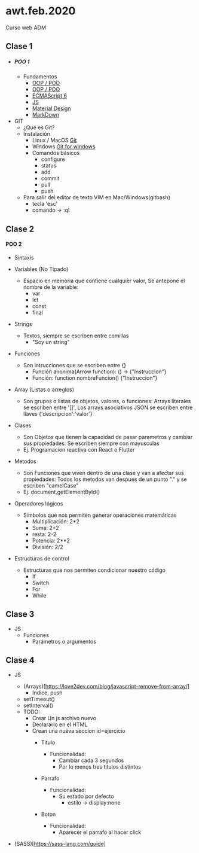 # awt.feb.2020
Curso web ADM

## **Clase 1**
- ##### POO 1
  - Fundamentos
    - [OOP / POO](https://codesolt.com/tutoriales/fundamentos/programacion-orientada-objetos/)
    - [OOP / POO](https://msdn.microsoft.com/es-es/library/bb972232.aspx)
    - [ECMAScript 6](https://www.youtube.com/watch?v=OjMZg9gTLgw)  
    - [JS](https://www.youtube.com/watch?v=k9wTpG8NI4Q)  
    - [Material Design](https://material.io/)  
    - [MarkDown](https://www.markdowntutorial.com/)  
- GIT
  - ¿Qué es Git?
  - Instalación
    - Linux / MacOS [Git](https://www.google.com/url?sa=t&rct=j&q=&esrc=s&source=web&cd=4&cad=rja&uact=8&ved=2ahUKEwjtgsPUycDeAhVFSq0KHS-IBywQFjADegQIBBAB&url=https%3A%2F%2Fgit-scm.com%2Fbook%2Fen%2Fv2%2FGetting-Started-Installing-Git&usg=AOvVaw34_NoLPGdtnUVR92ZCaR9H)
    - Windows [Git for windows](https://gitforwindows.org/)
    - Comandos básicos
      - configure
      - status
      - add
      - commit
      - pull
      - push
  - Para salir del editor de texto VIM en Mac/Windows(gitbash)
    - tecla 'esc'
    - comando -> :q!

## **Clase 2**
#### POO 2
- Sintaxis
 - Variables (No Tipado)
   - Espacio en memoria que contiene cualquier valor, Se antepone el nombre de la variable:
     - var
     - let
     - const
     - final
 - Strings
   - Textos, siempre se escriben entre comillas
     - "Soy un string"     
 - Funciones
   - Son intrucciones que se escriben entre {}
     - Función anonima(Arrow function): () -> {"Instruccion"}
     - Función: function nombreFuncion() {"Instruccion"}

 - Array (Listas o arreglos)
   - Son grupos o listas de objetos, valores, o funciones: Arrays literales se escriben entre '[]', Los arrays asociativos JSON se escriben entre llaves {'descripcion':'valor'}

 - Clases
   - Son Objetos que tienen la capacidad de pasar parametros y cambiar sus propiedades: Se escriben siempre con mayusculas
    - Ej. Programacion reactiva con React o Flutter   

 - Metodos
   - Son Funciones que viven dentro de una clase y van a afectar sus propiedades: Todos los metodos van despues de un punto "." y se escriben "camelCase"
   - Ej. document.getElementById()

 - Operadores lógicos
   - Simbolos que nos permiten generar operaciones matemáticas
     - Multiplicación: 2*2
     - Suma: 2+2
     - resta: 2-2
     - Potencia: 2**2
     - División: 2/2

  - Estructuras de control
    - Estructuras que nos permiten condicionar nuestro código
      - If
      - Switch
      - For
      - While


## **Clase 3**
- JS
  - Funciones
      - Parámetros o argumentos
    
## **Clase 4**
- JS
  - (Arrays)[https://love2dev.com/blog/javascript-remove-from-array/]
    - Indice, push
  - setTimeout()  
  - setInterval()
  - TODO: 
    - Crear Un js archivo nuevo
    - Declararlo en el HTML
    - Crean una nueva seccion id=ejercicio
        - Titulo
            - Funcionalidad: 
                - Cambiar cada 3 segundos
                - Por lo menos tres titulos distintos
    
        - Parrafo
            - Funcionalidad: 
                - Su estado por defecto 
                    - estilo -> display:none
    
        - Boton
            - Funcionalidad: 
                - Aparecer el parrafo al hacer click

- (SASS)[https://sass-lang.com/guide]

